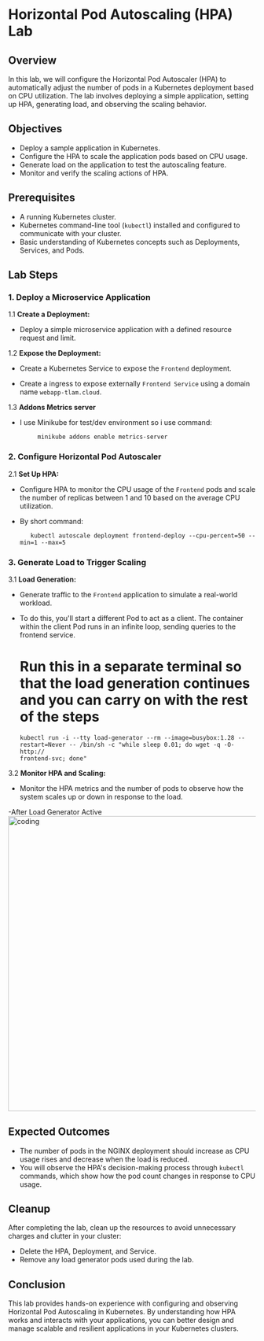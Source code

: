 # Horizontal Pod Autoscaling (HPA) Lab

## Overview
In this lab, we will configure the Horizontal Pod Autoscaler (HPA) to automatically adjust the number of pods in a Kubernetes deployment based on CPU utilization. The lab involves deploying a simple application, setting up HPA, generating load, and observing the scaling behavior.

## Objectives
- Deploy a sample application in Kubernetes.
- Configure the HPA to scale the application pods based on CPU usage.
- Generate load on the application to test the autoscaling feature.
- Monitor and verify the scaling actions of HPA.

## Prerequisites
- A running Kubernetes cluster.
- Kubernetes command-line tool (`kubectl`) installed and configured to communicate with your cluster.
- Basic understanding of Kubernetes concepts such as Deployments, Services, and Pods.

## Lab Steps

### 1. Deploy a Microservice Application

1.1 **Create a Deployment:**
   - Deploy a simple microservice application with a defined resource request and limit.

1.2 **Expose the Deployment:**
   - Create a Kubernetes Service to expose the `Frontend` deployment.
    
   - Create a ingress to expose externally `Frontend Service` using a domain name `webapp-tlam.cloud`.

1.3 **Addons Metrics server**
   -   I use Minikube for test/dev environment so i use command:
            
                minikube addons enable metrics-server

### 2. Configure Horizontal Pod Autoscaler

2.1 **Set Up HPA:**
   - Configure HPA to monitor the CPU usage of the `Frontend` pods and scale the number of replicas between 1 and 10 based on the average CPU utilization.

   - By short command:

            kubectl autoscale deployment frontend-deploy --cpu-percent=50 --min=1 --max=5

### 3. Generate Load to Trigger Scaling

3.1 **Load Generation:**
   - Generate traffic to the `Frontend` application to simulate a real-world workload.

   - To do this, you'll start a different Pod to act as a client. The container within the client Pod runs in an infinite loop, sending queries to the frontend service.

      # Run this in a separate terminal so that the load generation continues and you can carry on with the rest of the steps
      
         kubectl run -i --tty load-generator --rm --image=busybox:1.28 --restart=Never -- /bin/sh -c "while sleep 0.01; do wget -q -O- http://
         frontend-svc; done"

3.2 **Monitor HPA and Scaling:**
   - Monitor the HPA metrics and the number of pods to observe how the system scales up or down in response to the load.

   -After Load Generator Active
   <img align = "center" alt = "coding" width = "600" src = "https://blogger.googleusercontent.com/img/a/AVvXsEhjlKEEK4HR_8GKHNEWl5s0-z5KMBdiiO8D3O8kc8GOBnhXGBjYm3SyTNFqmqf63pbWz3fEcrO5DYFfVcUYnBaMGSD7u8z2psZQj4Xeo3FHlzU_SQAtdXB5yqzlz0IPyaApkdDQSaLHDKeG4C7pn7vkVaqFGvAN7SqN97CasPMAnESsvlfZh_e0MdR5jOp">

## Expected Outcomes
- The number of pods in the NGINX deployment should increase as CPU usage rises and decrease when the load is reduced.
- You will observe the HPA's decision-making process through `kubectl` commands, which show how the pod count changes in response to CPU usage.

## Cleanup
After completing the lab, clean up the resources to avoid unnecessary charges and clutter in your cluster:
- Delete the HPA, Deployment, and Service.
- Remove any load generator pods used during the lab.


## Conclusion
This lab provides hands-on experience with configuring and observing Horizontal Pod Autoscaling in Kubernetes. By understanding how HPA works and interacts with your applications, you can better design and manage scalable and resilient applications in your Kubernetes clusters.
